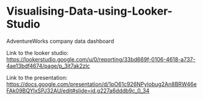 # Visualising-Data-using-Looker-Studio
 AdventureWorks company data dashboard

Link to the looker studio:
https://lookerstudio.google.com/u/0/reporting/33bd669f-0106-4618-a737-4ae13bdf4674/page/p_3it7ak2zlc

Link to the presentation:
https://docs.google.com/presentation/d/1pO61c926NPyIobug2An8BRW46eFAk09BQYlxSPJ32AU/edit#slide=id.g227a6dddb9c_0_34
